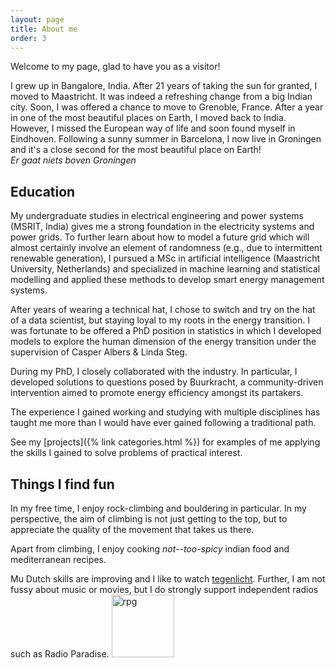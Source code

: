 ```yaml
---
layout: page
title: About me
order: 3
---
```

Welcome to my page, glad to have you as a visitor!

I grew up in Bangalore, India. After 21 years of taking the sun for granted, I moved to Maastricht. It was indeed a refreshing change from a big Indian city. Soon, I was offered a chance to move to Grenoble, France. After a year in one of the most beautiful places on Earth, I moved back to India. However, I missed the European way of life and soon found myself in Eindhoven. Following a sunny summer in Barcelona, I now live in Groningen and it's a close second for the most beautiful place on Earth! <br> *Er gaat niets boven Groningen*

## Education
My undergraduate studies in electrical engineering and power systems (MSRIT, India) gives me a strong foundation in the electricity systems and power grids. To further learn about how to model a future grid which will almost certainly involve an element of randomness (e.g., due to intermittent renewable generation), I pursued a MSc in artificial intelligence (Maastricht University, Netherlands) and specialized in machine learning and statistical modelling and applied these methods to develop smart energy management systems.

After years of wearing a technical hat, I chose to switch and try on the hat of a data scientist, but staying loyal to my roots in the energy transition. I was fortunate to be offered a PhD position in statistics in which I developed models to explore the human dimension of the energy transition under the supervision of Casper Albers & Linda Steg.

During my PhD, I closely collaborated with the industry. In particular, I developed solutions to questions posed by Buurkracht, a community-driven intervention aimed to promote energy efficiency amongst its partakers.

The experience I gained working and studying with multiple disciplines has taught me more than I would have ever gained following a traditional path.

See my [projects]({% link categories.html %}) for examples of me applying the skills I gained to solve problems of practical interest.

## Things I find fun
In my free time, I enjoy rock-climbing and bouldering in particular.
In my perspective, the aim of climbing is not just getting to the top, but to appreciate the quality of the movement that takes us there.

Apart from climbing, I enjoy cooking *not--too-spicy* indian food and mediterranean recipes.

Mu Dutch skills are improving and I like to watch <a href="https://www.vpro.nl/programmas/tegenlicht.html" target="_blank">tegenlicht</a>. Further, I am not fussy about music or movies, but I do strongly support independent radios such as Radio Paradise. <img src="{{ site.github.repo }}/assets/rp.png" alt="rpg" style="width:100px;height:100px;">
